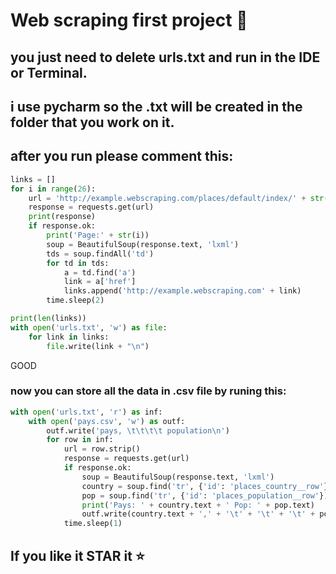 # Web scraping first project 🚀

## you just need to delete urls.txt and run in the IDE or Terminal.
## i use pycharm so the .txt will be created in the folder that you work on it.
## after you run please comment this:
```python
links = []
for i in range(26):
    url = 'http://example.webscraping.com/places/default/index/' + str(i)
    response = requests.get(url)
    print(response)
    if response.ok:
        print('Page:' + str(i))
        soup = BeautifulSoup(response.text, 'lxml')
        tds = soup.findAll('td')
        for td in tds:
            a = td.find('a')
            link = a['href']
            links.append('http://example.webscraping.com' + link)
        time.sleep(2)

print(len(links))
with open('urls.txt', 'w') as file:
    for link in links:
        file.write(link + "\n")
```
GOOD 
### now you can store all the data in .csv file by runing this:
```py
with open('urls.txt', 'r') as inf:
    with open('pays.csv', 'w') as outf:
        outf.write('pays, \t\t\t\t population\n')
        for row in inf:
            url = row.strip()
            response = requests.get(url)
            if response.ok:
                soup = BeautifulSoup(response.text, 'lxml')
                country = soup.find('tr', {'id': 'places_country__row'}).find('td', {'class': 'w2p_fw'})
                pop = soup.find('tr', {'id': 'places_population__row'}).find('td', {'class': 'w2p_fw'})
                print('Pays: ' + country.text + ' Pop: ' + pop.text)
                outf.write(country.text + ',' + '\t' + '\t' + '\t' + pop.text.replace(',', '') + '\n')
            time.sleep(1)
```
## If you like it STAR it ⭐️
